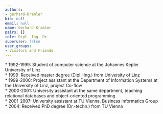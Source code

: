 ```yaml
---
authors:
- gerhard-kramler
bio: null
email: null
name: Gerhard Kramler
pairs: []
role: Dipl.-Ing. Dr.
superuser: false
user_groups:
- Visitors and Friends
---
```


\* 1992-1999: Student of computer science at the Johannes Kepler University of Linz  
 \* 1999: Received master degree (Dipl.-Ing.) from University of Linz  
 \* 1999-2000: Project assistant at the Department of Information Systems at the University of Linz, project Co-flow  
 \* 2000-2001: University assistant at the same department, teaching relational databases and object-oriented programming  
 \* 2001-2007: University assistant at TU Vienna, Business Informatics Group  
 \* 2004: Received PhD degree (Dr.-techn.) from TU Vienna